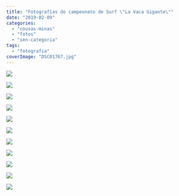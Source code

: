 ```yaml
---
title: "Fotografías do campeonato de Surf \"La Vaca Gigante\""
date: "2019-02-09"
categories: 
  - "cousas-minas"
  - "fotos"
  - "sen-categoria"
tags: 
  - "fotografia"
coverImage: "DSC01767.jpg"
---
```


![](images/dsc018061778161413.jpg)

![](images/dsc01821_1742194634.jpg)

![](images/dsc018041829930754.jpg)

![](images/dsc017841774598146.jpg)

![](images/dsc017741156058850.jpg)

![](images/dsc017731940290662.jpg)

![](images/dsc01772951387462.jpg)

![](images/dsc01777428183824.jpg)

![](images/dsc017661026090679.jpg)

![](images/dsc017671212718016.jpg)

![](images/dsc01768412581114.jpg)
